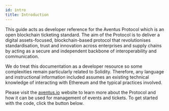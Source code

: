 ```yaml
---
id: intro
title: Introduction
---
```


This guide acts as developer reference for the Aventus Protocol which is an open blockchain ticketing standard. The aim of the Protocol is to deliver a digital assets-focused, blockchain-based protocol that revolutionises standardisation, trust and innovation across enterprises and supply chains by acting as a secure and independent backbone of interoperability and communication.

We do treat this documentation as a developer resource so some complexities remain particularly related to Solidity. Therefore, any language and instructional information included assumes an existing technical knowledge of interacting with Ethereum and the typical practices involved.

Please visit the [aventus.io](https://aventus.io/) website to learn more about the Protocol and how it can be used for management of events and tickets. To get started with the code, click the button below.
